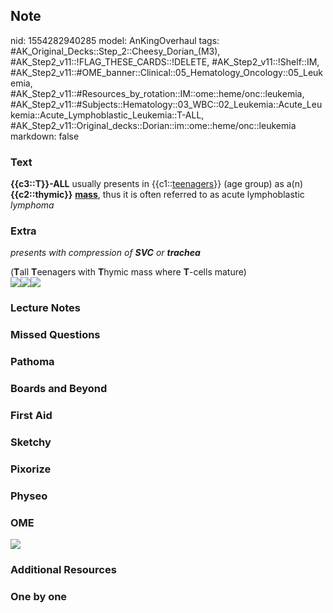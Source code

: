 ## Note
nid: 1554282940285
model: AnKingOverhaul
tags: #AK_Original_Decks::Step_2::Cheesy_Dorian_(M3), #AK_Step2_v11::!FLAG_THESE_CARDS::!DELETE, #AK_Step2_v11::!Shelf::IM, #AK_Step2_v11::#OME_banner::Clinical::05_Hematology_Oncology::05_Leukemia, #AK_Step2_v11::#Resources_by_rotation::IM::ome::heme/onc::leukemia, #AK_Step2_v11::#Subjects::Hematology::03_WBC::02_Leukemia::Acute_Leukemia::Acute_Lymphoblastic_Leukemia::T-ALL, #AK_Step2_v11::Original_decks::Dorian::im::ome::heme/onc::leukemia
markdown: false

### Text
<div>
  <b>{{c3::T}}-ALL</b> usually presents in {{c1::<u>teenagers</u>}}
  (age group) as a(n) <b>{{c2::thymic}}</b> <b><u>mass</u></b>,
  thus it is often referred to as acute lymphoblastic
  <i>lymphoma</i>
</div>

### Extra
<i>presents with compression of <b>SVC</b> or <b>trachea</b></i>
<div>
  (<b>T</b>all <b>T</b>eenagers with <b>T</b>hymic mass where
  <b>T</b>-cells mature)
  <div>
    <div><img src="paste-5082114542272513.jpg" class=
    "resizer"><img src="paste-5082209031553025.jpg" class=
    "resizer"><img src="paste-5082539744034817.jpg" class=
    "resizer"></div>
  </div>
</div>

### Lecture Notes


### Missed Questions


### Pathoma


### Boards and Beyond


### First Aid


### Sketchy


### Pixorize


### Physeo


### OME
<div class="ome-widget">
  <a href=
  "https://onlinemeded.org/spa/hematology-oncology/leukemia/acquire?ref=anki">
  <img src="_OME_AnkiFlashcards_Lesson_2.png"></a>
</div>

### Additional Resources


### One by one

